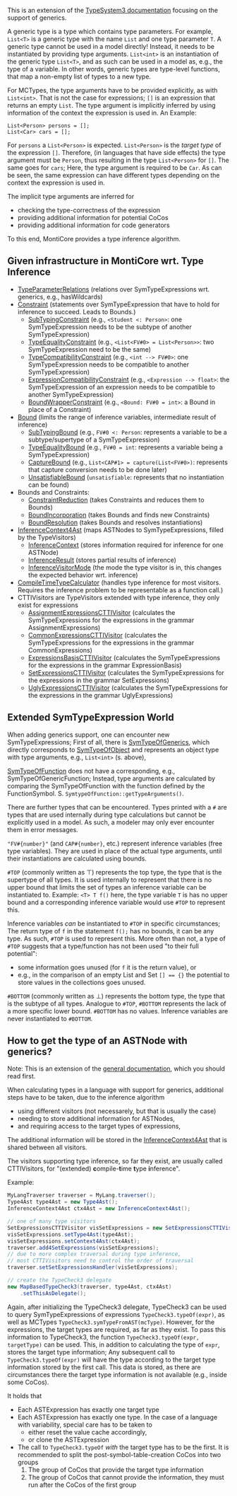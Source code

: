 <!-- (c) https://github.com/MontiCore/monticore -->

<!-- Alpha-version: This is intended to become a MontiCore stable explanation. -->

This is an extension of the
[TypeSystem3 documentation](../TypeSystem3.md)
focusing on the support of generics.

A generic type is a type which contains type parameters.
For example, `List<T>` is a generic type with the name `List`
and one type parameter `T`.
A generic type cannot be used in a model directly!
Instead, it needs to be instantiated by providing type arguments.
`List<int>` is an instantiation of the generic type `List<T>`,
and as such can be used in a model as, e.g., the type of a variable.
In other words, generic types are type-level functions,
that map a non-empty list of types to a new type.

For MCTypes, the type arguments have to be provided explicitly,
as with `List<int>`.
That is not the case for expressions;
`[]` is an expression that returns an empty `List`.
The type argument is implicitly inferred by using information
of the context the expression is used in.
An Example:

```
List<Person> persons = [];
List<Car> cars = [];
```

For `persons` a `List<Person>` is expected.
`List<Person>` is the _target type_ of the expression `[]`.
Therefore, (in languages that have side effects) the type argument
must be `Person`, thus resulting in the type `List<Person>` for `[]`.
The same goes for `cars`; Here, the type argument is required to be `Car`.
As can be seen, the same expression can have different types
depending on the context the expression is used in.

The implicit type arguments are inferred for

* checking the type-correctness of the expression
* providing additional information for potential CoCos
* providing additional information for code generators

To this end, MontiCore provides a type inference algorithm.

## Given infrastructure in MontiCore wrt. Type Inference

* [TypeParameterRelations](TypeParameterRelations.java)
  (relations over SymTypeExpressions wrt. generics, e.g., hasWildcards)
* [Constraint](constraints/Constraint.java)
  (statements over SymTypeExpression that have to hold
  for inference to succeed. Leads to Bounds.)
    * [SubTypingConstraint](constraints/SubTypingConstraint.java)
      (e.g., `<Student <: Person>`: one SymTypeExpression needs to be
      the subtype of another SymTypeExpression)
    * [TypeEqualityConstraint](constraints/TypeEqualityConstraint.java)
      (e.g., `<List<FV#0> = List<Person>>`: two SymTypeExpression need to be
      the same)
    * [TypeCompatibilityConstraint](constraints/TypeCompatibilityConstraint.java)
      (e.g., `<int --> FV#0>`: one SymTypeExpression needs to be compatible
      to another SymTypeExpression)
    * [ExpressionCompatibilityConstraint](constraints/ExpressionCompatibilityConstraint.java)
      (e.g., `<Expression --> float>`: the SymTypeExpression of an expression
      needs to be compatible to another SymTypeExpression)
    * [BoundWrapperConstraint](constraints/BoundWrapperConstraint.java)
      (e.g., `<Bound: FV#0 = int>`: a Bound in place of a Constraint)
* [Bound](bounds/Bound.java)
  (limits the range of inference variables, intermediate result of inference)
    * [SubTypingBound](bounds/SubTypingBound.java)
      (e.g., `FV#0 <: Person`: represents a variable to be
      a subtype/supertype of a SymTypeExpression)
    * [TypeEqualityBound](bounds/TypeEqualityBound.java)
      (e.g., `FV#0 = int`: represents a variable being a SymTypeExpression)
    * [CaptureBound](bounds/CaptureBound.java)
      (e.g., `List<CAP#1> = capture(List<FV#0>)`: represents that
      capture conversion needs to be done later)
    * [UnsatisfiableBound](bounds/UnsatisfiableBound.java)
      (`unsatisfiable`: represents that no instantiation can be found)
* Bounds and Constraints:
    * [ConstraintReduction](util/ConstraintReduction.java)
      (takes Constraints and reduces them to Bounds)
    * [BoundIncorporation](util/BoundIncorporation.java)
      (takes Bounds and finds new Constraints)
    * [BoundResolution](util/BoundResolution.java)
      (takes Bounds and resolves instantiations)
* [InferenceContext4Ast](context/InferenceContext4Ast.java)
  (maps ASTNodes to SymTypeExpressions, filled by the TypeVisitors)
    * [InferenceContext](context/InferenceContext.java)
      (stores information required for inference for one ASTNode)
    * [InferenceResult](context/InferenceResult.java)
      (stores partial results of inference)
    * [InferenceVisitorMode](context/InferenceVisitorMode.java)
      (the mode the type visitor is in,
      this changes the expected behavior wrt. inference)
* [CompileTimeTypeCalculator](util/CompileTimeTypeCalculator.java)
  (handles type inference for most visitors. Requires the inference problem
  to be representable as a function call.)
* CTTIVisitors are TypeVisitors extended with type inference,
  they only exist for expressions
    * [AssignmentExpressionsCTTIVisitor](../../expressions/assignmentexpressions/types3/AssignmentExpressionsCTTIVisitor.java)
      (calculates the SymTypeExpressions for the expressions
      in the grammar AssignmentExpressions)
    * [CommonExpressionsCTTIVisitor](../../expressions/commonexpressions/types3/CommonExpressionsCTTIVisitor.java)
      (calculates the SymTypeExpressions for the expressions
      in the grammar CommonExpressions)
    * [ExpressionsBasisCTTIVisitor](../../expressions/expressionsbasis/types3/ExpressionBasisCTTIVisitor.java)
      (calculates the SymTypeExpressions for the expressions
      in the grammar ExpressionBasis)
    * [SetExpressionsCTTIVisitor](../../ocl/setexpressions/types3/SetExpressionsCTTIVisitor.java)
      (calculates the SymTypeExpressions for the expressions
      in the grammar SetExpressions)
    * [UglyExpressionsCTTIVisitor](../../expressions/uglyexpressions/types3/UglyExpressionsCTTIVisitor.java)
      (calculates the SymTypeExpressions for the expressions
      in the grammar UglyExpressions)

## Extended SymTypeExpression World

When adding generics support, one can encounter new SymTypeExpressions;
First of all, there is
[SymTypeOfGenerics](../../types/check/SymTypeOfGenerics.java),
which directly corresponds to
[SymTypeOfObject](../../types/check/SymTypeOfObject.java)
and represents an object type with type arguments,
e.g., `List<int>` (s. above),

[SymTypeOfFunction](../../types/check/SymTypeOfFunction.java)
does not have a corresponding, e.g., SymTypeOfGenericFunction;
Instead, type arguments are calculated by comparing the
SymTypeOfFunction with the function defined by the FunctionSymbol.
S. `SymtypeOfFunction::getTypeArguments()`.

There are further types that can be encountered.
Types printed with a `#` are types that are used internally during
type calculations but cannot be explicitly used in a model.
As such, a modeler may only ever encounter them in error messages.

`"FV#{number}"` (and `CAP#{number}`, etc.) represent inference variables
(free type variables).
They are used in place of the actual type arguments,
until their instantiations are calculated using bounds.

`#TOP` (commonly written as ⊤) represents the top type,
the type that is the supertype of all types.
It is used internally to represent that there is no upper bound
that limits the set of types an inference variable can be instantiated to.
Example: `<T> T f()` here, the type variable `T` is has no upper bound
and a corresponding inference variable would use `#TOP` to represent this.

Inference variables _can_ be instantiated to `#TOP` in specific circumstances;
The return type of `f` in the statement `f();` has no bounds,
it can be any type. As such, `#TOP` is used to represent this.
More often than not, a type of `#TOP` suggests that a type/function
has not been used "to their full potential":
* some information goes unused (for `f` it is the return value), or
* e.g., in the comparison of an empty List and Set `[] == {}`
  the potential to store values in the collections goes unused.

`#BOTTOM` (commonly written as ⊥) represents the bottom type,
the type that is the subtype of all types.
Analogue to `#TOP`, `#BOTTOM` represents
the lack of a more specific lower bound.
`#BOTTOM` has no values.
Inference variables are never instantiated to `#BOTTOM`.

## How to get the type of an ASTNode with generics?

Note: This is an extension of the
[general documentation](../TypeSystem3.md#how-to-get-the-type-of-an-astnode),
which you should read first.

When calculating types in a language with support for generics,
additional steps have to be taken, due to the inference algorithm

* using different visitors (not necessarely, but that is usually the case)
* needing to store additional information for ASTNodes,
* and requiring access to the target types of expressions,

The additional information will be stored in the
[InferenceContext4Ast](context/InferenceContext4Ast.java)
that is shared between all visitors.

The visitors supporting type inference, so far they exist,
are usually called CTTIVisitors,
for "(extended) **c**ompile-**t**ime **t**ype **i**nference".

Example:
```java
MyLangTraverser traverser = MyLang.traverser();
Type4Ast type4Ast = new Type4Ast();
InferenceContext4Ast ctx4Ast = new InferenceContext4Ast();

// one of many type visitors
SetExpressionsCTTIVisitor visSetExpressions = new SetExpressionsCTTIVisitor();
visSetExpressions.setType4Ast(type4Ast);
visSetExpressions.setContext4Ast(ctx4Ast);
traverser.add4SetExpressions(visSetExpressions);
// due to more complex traversal during type inference,
// most CTTIVisitors need to control the order of traversal
traverser.setSetExpressionsHandler(visSetExpressions);

// create the TypeCheck3 delegate
new MapBasedTypeCheck3(traverser, type4Ast, ctx4Ast)
    .setThisAsDelegate();
```

Again, after initializing the TypeCheck3 delegate,
TypeCheck3 can be used to query SymTypeExpressions of expressions
`TypeCheck3.typeOf(expr)`,
as well as MCTypes
`TypeCheck3.symTypeFromAST(mcType)`.
However, for the expressions,
the target types are required, as far as they exist.
To pass this information to TypeCheck3,
the function `TypeCheck3.typeOf(expr, targetType)` can be used.
This, in addition to calculating the type of `expr`,
stores the target type information;
Any subsequent call to `TypeCheck3.typeOf(expr)` will have the type
according to the target type information stored by the first call.
This data is stored, as there are circumstances there the target type
information is not available (e.g., inside some CoCos).

It holds that
* Each ASTExpression has exactly one target type
* Each ASTExpression has exactly one type.
  In the case of a language with variability, special care has to be taken to
    * either reset the value cache accordingly,
    * or clone the ASTExpression
* The call to `TypeCheck3.typeOf` *with* the target type has to be the first.
  It is recommended to split the post-symbol-table-creation CoCos
  into two groups
    1. The group of CoCos that provide the target type information
    2. The group of CoCos that cannot provide the information,
       they must run after the CoCos of the first group
